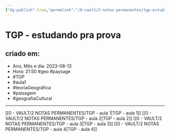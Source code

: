 ```yaml
---
{"dg-publish":true,"permalink":"/0-vault/2-notas-permanentes/tgp-estudando-pra-prova/","tags":["permanente","geo","paysage","TGP","aula1","teoriaGeográfica","paisagem","geografiaCultural"],"dgHomeLink":true,"dgShowLocalGraph":true,"dgShowFileTree":true,"dgEnableSearch":true}
---
```


# TGP - estudando pra prova

## criado em: 
-  Ano, Mês e dia: 2023-08-13
- Hora: 21:50
#geo #paysage 
- #TGP
- #aula1
- #teoriaGeográfica
- #paisagem
- #geografiaCultural
---

[[0 - VAULT/2 NOTAS PERMANENTES/TGP - aula 1\|TGP - aula 1]]
[[0 - VAULT/2 NOTAS PERMANENTES/TGP - aula 2\|TGP - aula 2]]
[[0 - VAULT/2 NOTAS PERMANENTES/TGP - aula 3\|TGP - aula 3]]
[[0 - VAULT/2 NOTAS PERMANENTES/TGP - aula 4\|TGP - aula 4]]